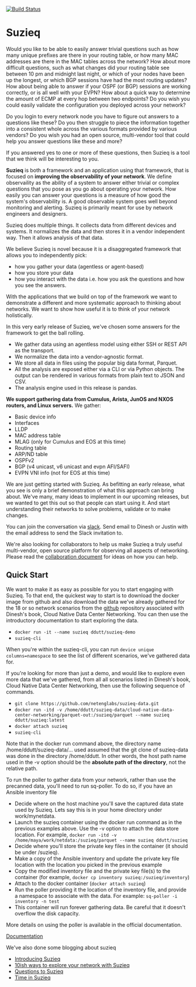 [![Build Status](https://travis-ci.org/netenglabs/suzieq.svg?branch=master)](https://travis-ci.org/netenglabs/suzieq)

# Suzieq

Would you like to be able to easily answer trivial questions such as how many unique prefixes are there in your routing table, or how many MAC addresses are there in the MAC tables across the network? How about more difficult questions, such as what changes did your routing table see between 10 pm and midnight last night, or which of your nodes have been up the longest, or which BGP sessions have had the most routing updates? How about being able to answer if your OSPF (or BGP) sessions are working correctly, or is all well with your EVPN? How about a quick way to determine the amount of ECMP at every hop between two endpoints? Do you wish you could easily validate the configuration you deployed across your network? 

Do you login to every network node you have to figure out answers to a questions like these? Do you then struggle to piece the information together into a consistent whole across the various formats provided by various vendors? Do you wish you had an open source, multi-vendor tool that could help you answer questions like these and more?

If you answered yes to one or more of these questions, then Suzieq is a tool that we think will be interesting to you. 

**Suzieq** is both a framework and an application using that framework, that is focused on **improving the observability of your network**.  We define observaility as the ability of a system to answer either trivial or complex questions that you pose as you go about operating your network. How easily you can answer your questions is a measure of how good the system's observability is. A good observable system goes well beyond monitoring and alerting. Suzieq is primarily meant for use by network engineers and designers.

Suzieq does multiple things. It collects data from different devices and systems. It normalizes the data and then stores it in a vendor independent way. Then it allows analysis of that data. 

We believe Suzieq is novel because it is a disaggregated framework that allows you to independently pick:
* how you gather your data (agentless or agent-based)
* how you store your data
* how you interact with the data i.e. how you ask the questions and how you see the answers.

With the applications that we build on top of the framework we want to demonstrate a different and more systematic approach to thinking about networks. We want to show how useful it is to think of your network holistically.

In this very early release of Suzieq, we've chosen some answers for the framework to get the ball rolling. 
* We gather data using an agentless model using either SSH or REST API as the transport. 
* We normalize the data into a vendor-agnostic format.
* We store all data in files using the popular big data format, Parquet. 
* All the analysis are exposed either via a CLI or via Python objects. The output can be rendered in various formats from plain text to JSON and CSV.
* The analysis engine used in this release is pandas.

**We support gathering data from Cumulus, Arista, JunOS and NXOS routers, and Linux servers.** We gather:
* Basic device info
* Interfaces
* LLDP
* MAC address table
* MLAG (only for Cumulus and EOS at this time)
* Routing table
* ARP/ND table
* OSPFv2
* BGP (v4 unicast, v6 unicast and evpn AFI/SAFI)
* EVPN VNI info (not for EOS at this time)

We are just getting started with Suzieq. As befitting an early release, what you see is only a brief demonstration of what this approach can bring about. We've many, many ideas to implement in our upcoming releases, but we wanted to get this out so that people can start using it. And start understanding their networks to solve problems, validate or to make changes.

You can join the conversation via [slack](https://netenglabs.slack.com). Send email to Dinesh or Justin with the email address to send the Slack invitation to.

We're also looking for collaborators to help us make Suzieq a truly useful multi-vendor, open source platform for observing all aspects of networking. Please read the [collaboration document](./CONTRIBUTING.md) for ideas on how you can help. 

## Quick Start

We want to make it as easy as possible for you to start engaging with Suzieq. To that end, the quickest way to start is to download the docker image from github and also download the data we've already gathered for the 18 or so network scenarios from the [github](https://github.com/netenglabs/suzieq-data) repository associated with Dinesh's book, Cloud Native Data Center Networking. You can then use the introductory documentation to start exploring the data.

- `docker run -it --name suzieq ddutt/suzieq-demo`
- `suzieq-cli`

When you're within the suzieq-cli, you can run ```device unique columns=namespace``` to see the list of different scenarios, we've gathered data for.

If you're looking for more than just a demo, and would like to explore even more data that we've gathered, from all all scenarios listed in Dinesh's book, Cloud Native Data Center Networking, then use the following sequence of commands.

- ```git clone https://github.com/netenglabs/suzieq-data.git```
- ```docker run -itd -v /home/ddutt/suzieq-data/cloud-native-data-center-networking/parquet-out:/suzieq/parquet --name suzieq ddutt/suzieq:latest```
- ```docker attach suzieq```
- ```suzieq-cli```

Note that in the docker run command above, the directory name /home/ddutt/suzieq-data/... used assumed that the git clone of suzieq-data was done in the directory /home/ddutt. In other words, the host path name used in the -v option should be the **absolute path of the directory**, not the relative path.

To run the poller to gather data from your network, rather than use the precanned data, you'll need to run sq-poller. To do so, if you have an Ansible inventory file
* Decide where on the host machine you'll save the captured data state used by Suzieq. Lets say this is in your home directory under work/mynetdata. 
* Launch the suzieq container using the docker run command as in the previous examples above. Use the -v option to attach the data store location. For example, ```docker run -itd -v /home/maya/work/netdata:/suzieq/parquet --name suzieq ddutt/suzieq```
* Decide where you'll store the private key files in the container (it should be under /suzieq).
* Make a copy of the Ansible inventory and update the private key file location with the location you picked in the previous example
* Copy the modified inventory file and the private key file(s) to the container (for example, ```docker cp inventory suzieq:/suzieq/inventory```)
* Attach to the docker container (```docker attach suzieq```)
* Run the poller providing it the location of the inventory file, and provide a namespace to associate with the data. For example: ```sq-poller -i inventory -n test```
* This container will run forever gathering data. Be careful that it doesn't overflow the disk capacity.

More details on using the poller is available in the official documentation.

[Documentation](https://suzieq.readthedocs.io/en/latest/)

We've also done some blogging about suzieq

- [Introducing Suzieq](https://elegantnetwork.github.io/posts/Suzieq/)
- [10ish ways to explore your network with Suzieq](https://elegantnetwork.github.io/posts/10ish_ways_to_explore_your_network_with_Suzieq/)
- [Questions to Suzieq](https://elegantnetwork.github.io/posts/10qa-suzieq/)
- [Time in Suzieq](https://elegantnetwork.github.io/posts/time-suzieq/)

